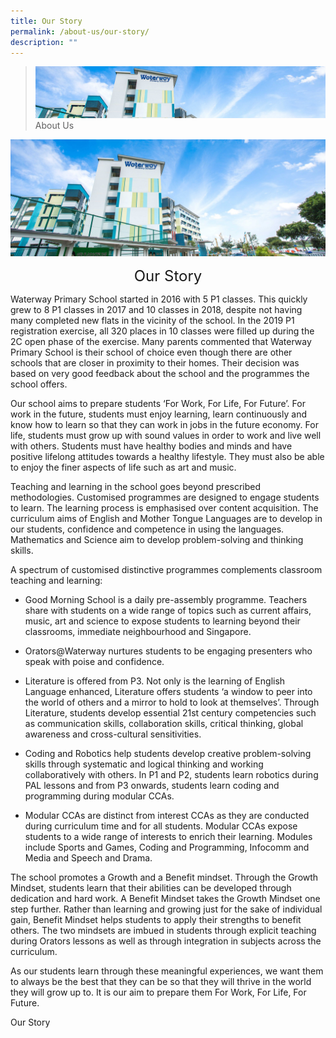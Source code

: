 ```yaml
---
title: Our Story
permalink: /about-us/our-story/
description: ""
---
```

> ![](/images/about-us_02.jpg)
> About Us 


![](/images/About%20Us/School.jpg)

<center><font size=5>Our Story</font> </center>

Waterway Primary School started in 2016 with 5 P1 classes. This quickly grew to 8 P1 classes in 2017 and 10 classes in 2018, despite not having many completed new flats in the vicinity of the school. In the 2019 P1 registration exercise, all 320 places in 10 classes were filled up during the 2C open phase of the exercise. Many parents commented that Waterway Primary School is their school of choice even though there are other schools that are closer in proximity to their homes. Their decision was based on very good feedback about the school and the programmes the school offers.  
  
Our school aims to prepare students ‘For Work, For Life, For Future’. For work in the future, students must enjoy learning, learn continuously and know how to learn so that they can work in jobs in the future economy. For life, students must grow up with sound values in order to work and live well with others. Students must have healthy bodies and minds and have positive lifelong attitudes towards a healthy lifestyle. They must also be able to enjoy the finer aspects of life such as art and music.  
  
Teaching and learning in the school goes beyond prescribed methodologies. Customised programmes are designed to engage students to learn. The learning process is emphasised over content acquisition. The curriculum aims of English and Mother Tongue Languages are to develop in our students, confidence and competence in using the languages. Mathematics and Science aim to develop problem-solving and thinking skills.  
  
A spectrum of customised distinctive programmes complements classroom teaching and learning:  
  
*   Good Morning School is a daily pre-assembly programme. Teachers share with students on a wide range of topics such as current affairs, music, art and science to expose students to learning beyond their classrooms, immediate neighbourhood and Singapore.  
      
    
*   Orators@Waterway nurtures students to be engaging presenters who speak with poise and confidence.  
      
    
*   Literature is offered from P3. Not only is the learning of English Language enhanced, Literature offers students ‘a window to peer into the world of others and a mirror to hold to look at themselves’. Through Literature, students develop essential 21st century competencies such as communication skills, collaboration skills, critical thinking, global awareness and cross-cultural sensitivities.  
      
    
*   Coding and Robotics help students develop creative problem-solving skills through systematic and logical thinking and working collaboratively with others. In P1 and P2, students learn robotics during PAL lessons and from P3 onwards, students learn coding and programming during modular CCAs.  
      
    
*   Modular CCAs are distinct from interest CCAs as they are conducted during curriculum time and for all students. Modular CCAs expose students to a wide range of interests to enrich their learning. Modules include Sports and Games, Coding and Programming, Infocomm and Media and Speech and Drama.

  
The school promotes a Growth and a Benefit mindset. Through the Growth Mindset, students learn that their abilities can be developed through dedication and hard work. A Benefit Mindset takes the Growth Mindset one step further. Rather than learning and growing just for the sake of individual gain, Benefit Mindset helps students to apply their strengths to benefit others. The two mindsets are imbued in students through explicit teaching during Orators lessons as well as through integration in subjects across the curriculum.  
  
As our students learn through these meaningful experiences, we want them to always be the best that they can be so that they will thrive in the world they will grow up to. It is our aim to prepare them For Work, For Life, For Future. 

  

Our Story
